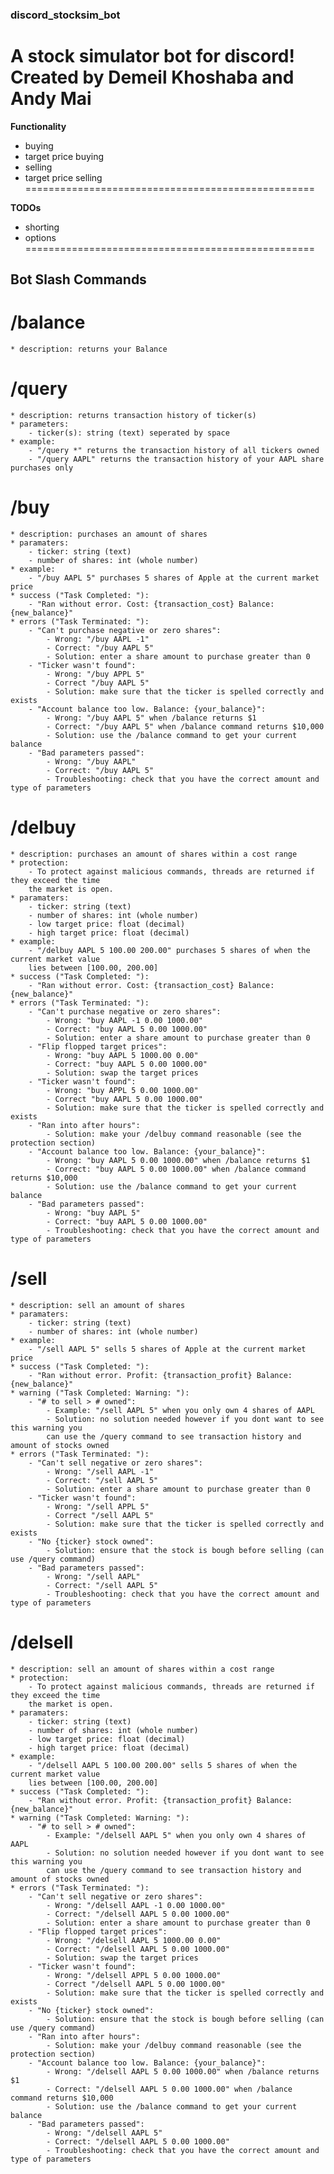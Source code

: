 ### discord_stocksim_bot

A stock simulator bot for discord!
Created by Demeil Khoshaba and Andy Mai
==================================================

**Functionality**

* buying
* target price buying 
* selling
* target price selling
==================================================

**TODOs**

* shorting
* options
==================================================

## Bot Slash Commands

# /balance
    * description: returns your Balance

# /query
    * description: returns transaction history of ticker(s)
    * parameters: 
        - ticker(s): string (text) seperated by space
    * example:
        - "/query *" returns the transaction history of all tickers owned
        - "/query AAPL" returns the transaction history of your AAPL share purchases only
        
# /buy
    * description: purchases an amount of shares 
    * paramaters: 
        - ticker: string (text)
        - number of shares: int (whole number)
    * example:
        - "/buy AAPL 5" purchases 5 shares of Apple at the current market price
    * success ("Task Completed: "):
        - "Ran without error. Cost: {transaction_cost} Balance: {new_balance}"
    * errors ("Task Terminated: "):
        - "Can't purchase negative or zero shares":
            - Wrong: "/buy AAPL -1"
            - Correct: "/buy AAPL 5"
            - Solution: enter a share amount to purchase greater than 0
        - "Ticker wasn't found":
            - Wrong: "/buy APPL 5"
            - Correct "/buy AAPL 5"
            - Solution: make sure that the ticker is spelled correctly and exists
        - "Account balance too low. Balance: {your_balance}":
            - Wrong: "/buy AAPL 5" when /balance returns $1
            - Correct: "/buy AAPL 5" when /balance command returns $10,000
            - Solution: use the /balance command to get your current balance
        - "Bad parameters passed":
            - Wrong: "/buy AAPL"
            - Correct: "/buy AAPL 5"
            - Troubleshooting: check that you have the correct amount and type of parameters
    
# /delbuy 
    * description: purchases an amount of shares within a cost range
    * protection:
        - To protect against malicious commands, threads are returned if they exceed the time 
        the market is open.
    * paramaters: 
        - ticker: string (text)
        - number of shares: int (whole number)
        - low target price: float (decimal)
        - high target price: float (decimal)
    * example:
        - "/delbuy AAPL 5 100.00 200.00" purchases 5 shares of when the current market value
        lies between [100.00, 200.00]
    * success ("Task Completed: "):
        - "Ran without error. Cost: {transaction_cost} Balance: {new_balance}"
    * errors ("Task Terminated: "):
        - "Can't purchase negative or zero shares":
            - Wrong: "buy AAPL -1 0.00 1000.00"
            - Correct: "buy AAPL 5 0.00 1000.00"
            - Solution: enter a share amount to purchase greater than 0
        - "Flip flopped target prices":
            - Wrong: "buy AAPL 5 1000.00 0.00"
            - Correct: "buy AAPL 5 0.00 1000.00"
            - Solution: swap the target prices 
        - "Ticker wasn't found":
            - Wrong: "buy APPL 5 0.00 1000.00"
            - Correct "buy AAPL 5 0.00 1000.00"
            - Solution: make sure that the ticker is spelled correctly and exists
        - "Ran into after hours":
            - Solution: make your /delbuy command reasonable (see the protection section)
        - "Account balance too low. Balance: {your_balance}":
            - Wrong: "buy AAPL 5 0.00 1000.00" when /balance returns $1
            - Correct: "buy AAPL 5 0.00 1000.00" when /balance command returns $10,000
            - Solution: use the /balance command to get your current balance
        - "Bad parameters passed":
            - Wrong: "buy AAPL 5"
            - Correct: "buy AAPL 5 0.00 1000.00"
            - Troubleshooting: check that you have the correct amount and type of parameters

# /sell 
    * description: sell an amount of shares 
    * paramaters: 
        - ticker: string (text)
        - number of shares: int (whole number)
    * example:
        - "/sell AAPL 5" sells 5 shares of Apple at the current market price
    * success ("Task Completed: "):
        - "Ran without error. Profit: {transaction_profit} Balance: {new_balance}"
    * warning ("Task Completed: Warning: "):
        - "# to sell > # owned":
            - Example: "/sell AAPL 5" when you only own 4 shares of AAPL
            - Solution: no solution needed however if you dont want to see this warning you 
            can use the /query command to see transaction history and amount of stocks owned
    * errors ("Task Terminated: "):
        - "Can't sell negative or zero shares":
            - Wrong: "/sell AAPL -1"
            - Correct: "/sell AAPL 5"
            - Solution: enter a share amount to purchase greater than 0
        - "Ticker wasn't found":
            - Wrong: "/sell APPL 5"
            - Correct "/sell AAPL 5"
            - Solution: make sure that the ticker is spelled correctly and exists
        - "No {ticker} stock owned":
            - Solution: ensure that the stock is bough before selling (can use /query command)
        - "Bad parameters passed":
            - Wrong: "/sell AAPL"
            - Correct: "/sell AAPL 5"
            - Troubleshooting: check that you have the correct amount and type of parameters

# /delsell 
    * description: sell an amount of shares within a cost range
    * protection:
        - To protect against malicious commands, threads are returned if they exceed the time 
        the market is open.
    * paramaters: 
        - ticker: string (text)
        - number of shares: int (whole number)
        - low target price: float (decimal)
        - high target price: float (decimal)
    * example:
        - "/delsell AAPL 5 100.00 200.00" sells 5 shares of when the current market value
        lies between [100.00, 200.00]
    * success ("Task Completed: "):
        - "Ran without error. Profit: {transaction_profit} Balance: {new_balance}"
    * warning ("Task Completed: Warning: "):
        - "# to sell > # owned":
            - Example: "/delsell AAPL 5" when you only own 4 shares of AAPL
            - Solution: no solution needed however if you dont want to see this warning you 
            can use the /query command to see transaction history and amount of stocks owned
    * errors ("Task Terminated: "):
        - "Can't sell negative or zero shares":
            - Wrong: "/delsell AAPL -1 0.00 1000.00"
            - Correct: "/delsell AAPL 5 0.00 1000.00"
            - Solution: enter a share amount to purchase greater than 0
        - "Flip flopped target prices":
            - Wrong: "/delsell AAPL 5 1000.00 0.00"
            - Correct: "/delsell AAPL 5 0.00 1000.00"
            - Solution: swap the target prices 
        - "Ticker wasn't found":
            - Wrong: "/delsell APPL 5 0.00 1000.00"
            - Correct "/delsell AAPL 5 0.00 1000.00"
            - Solution: make sure that the ticker is spelled correctly and exists
        - "No {ticker} stock owned":
            - Solution: ensure that the stock is bough before selling (can use /query command)
        - "Ran into after hours":
            - Solution: make your /delbuy command reasonable (see the protection section)
        - "Account balance too low. Balance: {your_balance}":
            - Wrong: "/delsell AAPL 5 0.00 1000.00" when /balance returns $1
            - Correct: "/delsell AAPL 5 0.00 1000.00" when /balance command returns $10,000
            - Solution: use the /balance command to get your current balance
        - "Bad parameters passed":
            - Wrong: "/delsell AAPL 5"
            - Correct: "/delsell AAPL 5 0.00 1000.00"
            - Troubleshooting: check that you have the correct amount and type of parameters
